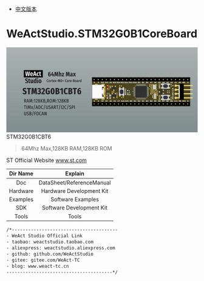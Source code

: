 * [中文版本](./README_zh.md)
# WeActStudio.STM32G0B1CoreBoard
![display](Images/1.png)
STM32G0B1CBT6
> 64Mhz Max,128KB RAM,128KB ROM

ST Official Website www.st.com

|Dir Name|Explain|
| :--:|:--:|
|Doc|DataSheet/ReferenceManual|
|Hardware|Hardware Development Kit|
|Examples|Software Examples|
|SDK|Software Development Kit|
|Tools|Tools|

```
/*---------------------------------------
- WeAct Studio Official Link
- taobao: weactstudio.taobao.com
- aliexpress: weactstudio.aliexpress.com
- github: github.com/WeActStudio
- gitee: gitee.com/WeAct-TC
- blog: www.weact-tc.cn
---------------------------------------*/
```
